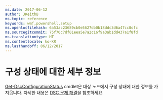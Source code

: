 ```yaml
---
ms.date: 2017-06-12
author: JKeithB
ms.topic: reference
keywords: wmf,powershell,setup
ms.openlocfilehash: 6a53ac23689cb0e5627db0b18ddc3d6a47cc0cfc
ms.sourcegitcommit: 75f70c7df01eea5e7a2c16f9a3ab1dd437a1f8fd
ms.translationtype: HT
ms.contentlocale: ko-KR
ms.lasthandoff: 06/12/2017
---
```

# <a name="details-about-configuration-status"></a>구성 상태에 대한 세부 정보

[Get-DscConfigurationStatus](https://technet.microsoft.com/library/mt517868.aspx) cmdlet은 대상 노드에서 구성 상태에 대한 정보를 가져옵니다. 자세한 내용은 [DSC 문제 해결](https://msdn.microsoft.com/powershell/dsc/troubleshooting)을 참조하세요.

